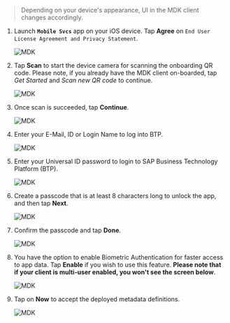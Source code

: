 >Depending on your device's appearance, UI in the MDK client changes accordingly.

1. Launch **`Mobile Svcs`** app on your iOS device. Tap **Agree** on `End User License Agreement and Privacy Statement`.

    ![MDK](img-1.png)

2. Tap **Scan** to start the device camera for scanning the onboarding QR code. Please note, if you already have the MDK client on-boarded, tap *Get Started* and *Scan new QR code* to continue.

    ![MDK](img-2.png)

3. Once scan is succeeded, tap **Continue**.

    ![MDK](img-3.png)

4. Enter your E-Mail, ID or Login Name to log into BTP. 

    ![MDK](img-4.png)

5. Enter your Universal ID password to login to SAP Business Technology Platform (BTP).

    ![MDK](img-5.png)

6. Create a passcode that is at least 8 characters long to unlock the app, and then tap **Next**.

    ![MDK](img-6.png)

7. Confirm the passcode and tap **Done**.

    ![MDK](img-7.png)

8.  You have the option to enable Biometric Authentication for faster access to app data. Tap **Enable** if you wish to use this feature. **Please note that if your client is multi-user enabled, you won't see the screen below**.

    ![MDK](img-8.png)

9. Tap on **Now** to accept the deployed metadata definitions.

    ![MDK](img-9.png)